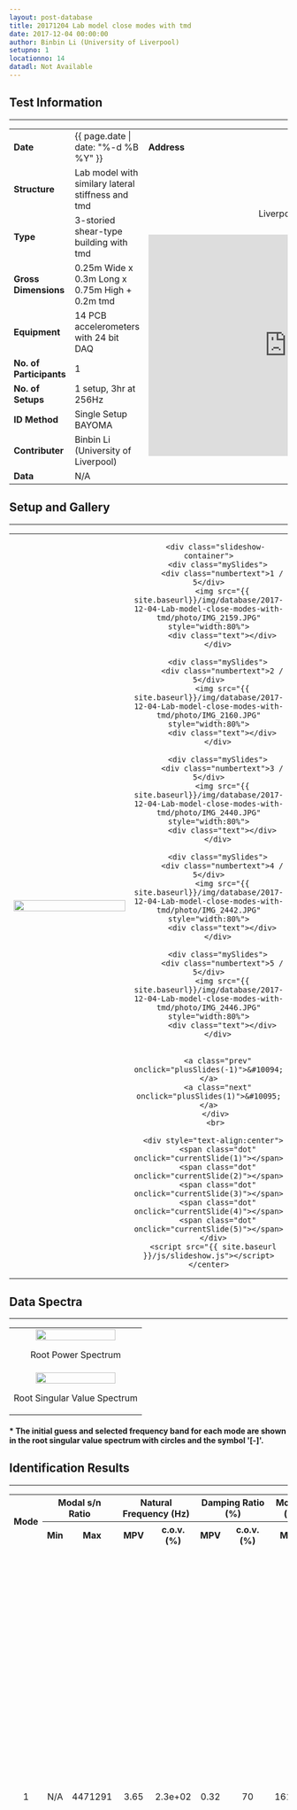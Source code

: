 ```yaml
---
layout: post-database
title: 20171204 Lab model close modes with tmd
date: 2017-12-04 00:00:00
author: Binbin Li (University of Liverpool)
setupno: 1
locationno: 14
datadl: Not Available
---
```


## Test Information
---



<table id="myTable2">
  <tr>
    <td class="header" style="width:15%"><b>Date</b></td>
    <td style="width:35%">{{ page.date | date: "%-d %B %Y" }}</td>
    <td class="header" style="width:50%"><b>Address</b></td>
  </tr>
  <tr>
    <td class="header"><b>Structure</b></td>
    <td> Lab model with similary lateral stiffness and tmd </td>
    <td rowspan="9">
    <center>
    <p style="font-size: 16px; padding: 12px"> Liverpool, UK </p>
    <iframe src="https://www.google.com/maps/embed?pb=!1m18!1m12!1m3!1d1000.0457394835264!2d-2.9674962574742336!3d53.40547184058334!2m3!1f0!2f0!3f0!3m2!1i1024!2i768!4f13.1!3m3!1m2!1s0x487b21179d0d4789%3A0x862920629661e775!2sSchool+of+Engineering!5e0!3m2!1sen!2suk!4v1522182046544 " width="500" height="400" frameborder="0" style="border:0" allowfullscreen>
    </iframe>
    </center>
    </td>
  </tr>
  <tr>
    <td class="header"><b>Type</b></td>
    <td> 3-storied shear-type building with tmd </td>
  </tr>
  <tr>
    <td class="header"><b>Gross Dimensions</b></td>
    <td> 0.25m Wide x 0.3m Long x 0.75m High + 0.2m tmd </td>
  </tr>
  <tr>
    <td class="header"><b>Equipment</b></td>
    <td> 14 PCB accelerometers with 24 bit DAQ </td>
  </tr>
  <tr>
    <td class="header"><b>No. of Participants</b></td>
    <td> 1 </td>
  </tr>
  <tr>
    <td class="header"><b>No. of Setups</b></td>
    <td> 1 setup, 3hr at 256Hz </td>
  </tr>
  <tr>
    <td class="header"><b>ID Method</b></td>
    <td> Single Setup BAYOMA </td>
  </tr>
  <tr>
    <td class="header"><b>Contributer</b></td>
    <td> Binbin Li (University of Liverpool) </td>
  </tr>
  <tr>
  <td class="header"><b>Data</b></td>
  <td>
    N/A
  </td>
  </tr>
</table>

## Setup and Gallery
---
<table id="myTable2">
 <tr>
  <td style="width:50%">
    <center>
     <img src="{{ site.baseurl}}/img/database/2017-12-04-Lab-model-close-modes-with-tmd/setup/setup01.gif" style="width:100%;">
    </center>
  </td>
  <td style="width:50%">
    <center>

       <div class="slideshow-container">
        <div class="mySlides">
          <div class="numbertext">1 / 5</div>
          <img src="{{ site.baseurl}}/img/database/2017-12-04-Lab-model-close-modes-with-tmd/photo/IMG_2159.JPG" style="width:80%">
          <div class="text"></div>
        </div>

        <div class="mySlides">
          <div class="numbertext">2 / 5</div>
          <img src="{{ site.baseurl}}/img/database/2017-12-04-Lab-model-close-modes-with-tmd/photo/IMG_2160.JPG" style="width:80%">
          <div class="text"></div>
        </div>

        <div class="mySlides">
          <div class="numbertext">3 / 5</div>
          <img src="{{ site.baseurl}}/img/database/2017-12-04-Lab-model-close-modes-with-tmd/photo/IMG_2440.JPG" style="width:80%">
          <div class="text"></div>
        </div>

        <div class="mySlides">
          <div class="numbertext">4 / 5</div>
          <img src="{{ site.baseurl}}/img/database/2017-12-04-Lab-model-close-modes-with-tmd/photo/IMG_2442.JPG" style="width:80%">
          <div class="text"></div>
        </div>

        <div class="mySlides">
          <div class="numbertext">5 / 5</div>
          <img src="{{ site.baseurl}}/img/database/2017-12-04-Lab-model-close-modes-with-tmd/photo/IMG_2446.JPG" style="width:80%">
          <div class="text"></div>
        </div>


        <a class="prev" onclick="plusSlides(-1)">&#10094;</a>
        <a class="next" onclick="plusSlides(1)">&#10095;</a>
       </div>
       <br>

      <div style="text-align:center">
        <span class="dot" onclick="currentSlide(1)"></span>
        <span class="dot" onclick="currentSlide(2)"></span>
        <span class="dot" onclick="currentSlide(3)"></span>
        <span class="dot" onclick="currentSlide(4)"></span>
        <span class="dot" onclick="currentSlide(5)"></span>
      </div>
      <script src="{{ site.baseurl }}/js/slideshow.js"></script>
    </center>
  </td>
 </tr>
</table>

## Data Spectra
---
<table id="myTable2">
 <tr>
  <td style="width:100%">
    <center>
          <img src="{{ site.baseurl}}/img/database/2017-12-04-Lab-model-close-modes-with-tmd/psd/root_psd_data01.png" style="width:80%">
          <p> Root Power Spectrum </p>
   </center>
  </td>
 </tr>
 <tr>
  <td style="width:100%">
    <center>
          <img src="{{ site.baseurl}}/img/database/2017-12-04-Lab-model-close-modes-with-tmd/sv/root_sv_data01.png" style="width:80%">
          <p> Root Singular Value Spectrum  </p>
   </center>
  </td>
 </tr>
</table>

#### * The initial guess and selected frequency band for each mode are shown in the root singular value spectrum with circles and the symbol '[-]'.

## Identification Results
---

<table id="myTable">
  <tr class="header">
    <th style="width:10%;" rowspan="2"><center>Mode</center></th>
    <th style="width:10%;" colspan="2"><center>Modal s/n Ratio</center></th>
    <th style="width:20%;" colspan="2"><center>Natural Frequency (Hz)</center></th>
    <th style="width:20%;" colspan="2"><center>Damping Ratio (%)</center></th>
    <th style="width:20%;" colspan="2"><center>Modal Force PSD (ug/sqrt(Hz))</center></th>
    <th style="width:10%;" rowspan="2"><center>Track</center></th>
    <th style="width:10%;" rowspan="2"><center>Mode Shape</center></th>
  </tr>
  <tr class="header">
    <th style="width:10%;" ><center>Min</center></th>
    <th style="width:10%;" ><center>Max</center></th>
    <th style="width:10%;" ><center>MPV</center></th>
    <th style="width:10%;" ><center>c.o.v.(%)</center></th>
    <th style="width:10%;" ><center>MPV</center></th>
    <th style="width:10%;" ><center>c.o.v.(%)</center></th>
    <th style="width:10%;" ><center>MPV</center></th>
    <th style="width:10%;" ><center>c.o.v.(%)</center></th>
  </tr>

  <tr>
   <td><center> 1 </center></td>
   <td><center> N/A </center></td>
   <td><center> 4471291 </center></td>
   <td><center> 3.65 </center></td>
   <td><center> 2.3e+02 </center></td>
   <td><center> 0.32 </center></td>
   <td><center> 70 </center></td>
   <td><center> 161.94 </center></td>
   <td><center> 16 </center></td>
   <td><center><a href="#openModal1-1">View</a></center>
   <div id="openModal1-1" class="modalDialog">
	<div>
		<a href="#close" title="Close" class="close">X</a>
    <center>
    <p><i>Track Information Mode 1</i></p>
    </center>
	</div>
   </div>
   </td>
   <td><center><a href="#openModal1-2">View</a></center>
     <div id="openModal1-2" class="modalDialog">
	   <div>
		<a href="#close" title="Close" class="close">X</a>
      <center>
       <img src="{{ site.baseurl}}/img/database/2017-12-04-Lab-model-close-modes-with-tmd/modeshape/mode1.gif" style="width: 800px;" >
       <p><i>Identification Results Mode 1</i></p>
      </center>
	   </div>
     </div>
    </td>
  </tr>
  <tr>
   <td><center> 2 </center></td>
   <td><center> N/A </center></td>
   <td><center> 1836091 </center></td>
   <td><center> 3.90 </center></td>
   <td><center> 2.1e+02 </center></td>
   <td><center> 0.37 </center></td>
   <td><center> 62 </center></td>
   <td><center> 119.85 </center></td>
   <td><center> 30 </center></td>
   <td><center><a href="#openModal2-1">View</a></center>
   <div id="openModal2-1" class="modalDialog">
	<div>
		<a href="#close" title="Close" class="close">X</a>
    <center>
    <p><i>Track Information Mode 2</i></p>
    </center>
	</div>
   </div>
   </td>
   <td><center><a href="#openModal2-2">View</a></center>
     <div id="openModal2-2" class="modalDialog">
	   <div>
		<a href="#close" title="Close" class="close">X</a>
      <center>
       <img src="{{ site.baseurl}}/img/database/2017-12-04-Lab-model-close-modes-with-tmd/modeshape/mode2.gif" style="width: 800px;" >
       <p><i>Identification Results Mode 2</i></p>
      </center>
	   </div>
     </div>
    </td>
  </tr>
  <tr>
   <td><center> 3 </center></td>
   <td><center> N/A </center></td>
   <td><center> 741808 </center></td>
   <td><center> 3.95 </center></td>
   <td><center> 2.1e+02 </center></td>
   <td><center> 0.44 </center></td>
   <td><center> 50 </center></td>
   <td><center> 91.13 </center></td>
   <td><center> 51 </center></td>
   <td><center><a href="#openModal3-1">View</a></center>
   <div id="openModal3-1" class="modalDialog">
	<div>
		<a href="#close" title="Close" class="close">X</a>
    <center>
    <p><i>Track Information Mode 3</i></p>
    </center>
	</div>
   </div>
   </td>
   <td><center><a href="#openModal3-2">View</a></center>
     <div id="openModal3-2" class="modalDialog">
	   <div>
		<a href="#close" title="Close" class="close">X</a>
      <center>
       <img src="{{ site.baseurl}}/img/database/2017-12-04-Lab-model-close-modes-with-tmd/modeshape/mode3.gif" style="width: 800px;" >
       <p><i>Identification Results Mode 3</i></p>
      </center>
	   </div>
     </div>
    </td>
  </tr>
  <tr>
   <td><center> 4 </center></td>
   <td><center> N/A </center></td>
   <td><center> 12502 </center></td>
   <td><center> 6.89 </center></td>
   <td><center> 1.2e+02 </center></td>
   <td><center> 1.02 </center></td>
   <td><center> 23 </center></td>
   <td><center> 52.63 </center></td>
   <td><center> 1.5e+02 </center></td>
   <td><center><a href="#openModal4-1">View</a></center>
   <div id="openModal4-1" class="modalDialog">
	<div>
		<a href="#close" title="Close" class="close">X</a>
    <center>
    <p><i>Track Information Mode 4</i></p>
    </center>
	</div>
   </div>
   </td>
   <td><center><a href="#openModal4-2">View</a></center>
     <div id="openModal4-2" class="modalDialog">
	   <div>
		<a href="#close" title="Close" class="close">X</a>
      <center>
       <img src="{{ site.baseurl}}/img/database/2017-12-04-Lab-model-close-modes-with-tmd/modeshape/mode4.gif" style="width: 800px;" >
       <p><i>Identification Results Mode 4</i></p>
      </center>
	   </div>
     </div>
    </td>
  </tr>
  <tr>
   <td><center> 5 </center></td>
   <td><center> N/A </center></td>
   <td><center> 6909 </center></td>
   <td><center> 11.13 </center></td>
   <td><center> 74 </center></td>
   <td><center> 0.43 </center></td>
   <td><center> 52 </center></td>
   <td><center> 11.24 </center></td>
   <td><center> 3.3e+03 </center></td>
   <td><center><a href="#openModal5-1">View</a></center>
   <div id="openModal5-1" class="modalDialog">
	<div>
		<a href="#close" title="Close" class="close">X</a>
    <center>
    <p><i>Track Information Mode 5</i></p>
    </center>
	</div>
   </div>
   </td>
   <td><center><a href="#openModal5-2">View</a></center>
     <div id="openModal5-2" class="modalDialog">
	   <div>
		<a href="#close" title="Close" class="close">X</a>
      <center>
       <img src="{{ site.baseurl}}/img/database/2017-12-04-Lab-model-close-modes-with-tmd/modeshape/mode5.gif" style="width: 800px;" >
       <p><i>Identification Results Mode 5</i></p>
      </center>
	   </div>
     </div>
    </td>
  </tr>
  <tr>
   <td><center> 6 </center></td>
   <td><center> N/A </center></td>
   <td><center> 8229 </center></td>
   <td><center> 11.31 </center></td>
   <td><center> 73 </center></td>
   <td><center> 0.43 </center></td>
   <td><center> 52 </center></td>
   <td><center> 12.25 </center></td>
   <td><center> 2.8e+03 </center></td>
   <td><center><a href="#openModal6-1">View</a></center>
   <div id="openModal6-1" class="modalDialog">
	<div>
		<a href="#close" title="Close" class="close">X</a>
    <center>
    <p><i>Track Information Mode 6</i></p>
    </center>
	</div>
   </div>
   </td>
   <td><center><a href="#openModal6-2">View</a></center>
     <div id="openModal6-2" class="modalDialog">
	   <div>
		<a href="#close" title="Close" class="close">X</a>
      <center>
       <img src="{{ site.baseurl}}/img/database/2017-12-04-Lab-model-close-modes-with-tmd/modeshape/mode6.gif" style="width: 800px;" >
       <p><i>Identification Results Mode 6</i></p>
      </center>
	   </div>
     </div>
    </td>
  </tr>
  <tr>
   <td><center> 7 </center></td>
   <td><center> N/A </center></td>
   <td><center> 2532 </center></td>
   <td><center> 16.93 </center></td>
   <td><center> 49 </center></td>
   <td><center> 0.47 </center></td>
   <td><center> 47 </center></td>
   <td><center> 8.01 </center></td>
   <td><center> 6.6e+03 </center></td>
   <td><center><a href="#openModal7-1">View</a></center>
   <div id="openModal7-1" class="modalDialog">
	<div>
		<a href="#close" title="Close" class="close">X</a>
    <center>
    <p><i>Track Information Mode 7</i></p>
    </center>
	</div>
   </div>
   </td>
   <td><center><a href="#openModal7-2">View</a></center>
     <div id="openModal7-2" class="modalDialog">
	   <div>
		<a href="#close" title="Close" class="close">X</a>
      <center>
       <img src="{{ site.baseurl}}/img/database/2017-12-04-Lab-model-close-modes-with-tmd/modeshape/mode7.gif" style="width: 800px;" >
       <p><i>Identification Results Mode 7</i></p>
      </center>
	   </div>
     </div>
    </td>
  </tr>
  <tr>
   <td><center> 8 </center></td>
   <td><center> N/A </center></td>
   <td><center> 95240 </center></td>
   <td><center> 17.18 </center></td>
   <td><center> 48 </center></td>
   <td><center> 0.25 </center></td>
   <td><center> 87 </center></td>
   <td><center> 26.44 </center></td>
   <td><center> 6e+02 </center></td>
   <td><center><a href="#openModal8-1">View</a></center>
   <div id="openModal8-1" class="modalDialog">
	<div>
		<a href="#close" title="Close" class="close">X</a>
    <center>
    <p><i>Track Information Mode 8</i></p>
    </center>
	</div>
   </div>
   </td>
   <td><center><a href="#openModal8-2">View</a></center>
     <div id="openModal8-2" class="modalDialog">
	   <div>
		<a href="#close" title="Close" class="close">X</a>
      <center>
       <img src="{{ site.baseurl}}/img/database/2017-12-04-Lab-model-close-modes-with-tmd/modeshape/mode8.gif" style="width: 800px;" >
       <p><i>Identification Results Mode 8</i></p>
      </center>
	   </div>
     </div>
    </td>
  </tr>
  <tr>
   <td><center> 9 </center></td>
   <td><center> N/A </center></td>
   <td><center> 156698 </center></td>
   <td><center> 17.73 </center></td>
   <td><center> 46 </center></td>
   <td><center> 0.20 </center></td>
   <td><center> 1.1e+02 </center></td>
   <td><center> 26.85 </center></td>
   <td><center> 5.8e+02 </center></td>
   <td><center><a href="#openModal9-1">View</a></center>
   <div id="openModal9-1" class="modalDialog">
	<div>
		<a href="#close" title="Close" class="close">X</a>
    <center>
    <p><i>Track Information Mode 9</i></p>
    </center>
	</div>
   </div>
   </td>
   <td><center><a href="#openModal9-2">View</a></center>
     <div id="openModal9-2" class="modalDialog">
	   <div>
		<a href="#close" title="Close" class="close">X</a>
      <center>
       <img src="{{ site.baseurl}}/img/database/2017-12-04-Lab-model-close-modes-with-tmd/modeshape/mode9.gif" style="width: 800px;" >
       <p><i>Identification Results Mode 9</i></p>
      </center>
	   </div>
     </div>
    </td>
  </tr>
  <tr>
   <td><center> 10 </center></td>
   <td><center> N/A </center></td>
   <td><center> 3805 </center></td>
   <td><center> 19.56 </center></td>
   <td><center> 42 </center></td>
   <td><center> 0.61 </center></td>
   <td><center> 36 </center></td>
   <td><center> 12.14 </center></td>
   <td><center> 2.9e+03 </center></td>
   <td><center><a href="#openModal10-1">View</a></center>
   <div id="openModal10-1" class="modalDialog">
	<div>
		<a href="#close" title="Close" class="close">X</a>
    <center>
    <p><i>Track Information Mode 10</i></p>
    </center>
	</div>
   </div>
   </td>
   <td><center><a href="#openModal10-2">View</a></center>
     <div id="openModal10-2" class="modalDialog">
	   <div>
		<a href="#close" title="Close" class="close">X</a>
      <center>
       <img src="{{ site.baseurl}}/img/database/2017-12-04-Lab-model-close-modes-with-tmd/modeshape/mode10.gif" style="width: 800px;" >
       <p><i>Identification Results Mode 10</i></p>
      </center>
	   </div>
     </div>
    </td>
  </tr>
  <tr>
   <td><center> 11 </center></td>
   <td><center> N/A </center></td>
   <td><center> 19764 </center></td>
   <td><center> 29.80 </center></td>
   <td><center> 28 </center></td>
   <td><center> 0.47 </center></td>
   <td><center> 47 </center></td>
   <td><center> 9.31 </center></td>
   <td><center> 4.9e+03 </center></td>
   <td><center><a href="#openModal11-1">View</a></center>
   <div id="openModal11-1" class="modalDialog">
	<div>
		<a href="#close" title="Close" class="close">X</a>
    <center>
    <p><i>Track Information Mode 11</i></p>
    </center>
	</div>
   </div>
   </td>
   <td><center><a href="#openModal11-2">View</a></center>
     <div id="openModal11-2" class="modalDialog">
	   <div>
		<a href="#close" title="Close" class="close">X</a>
      <center>
       <img src="{{ site.baseurl}}/img/database/2017-12-04-Lab-model-close-modes-with-tmd/modeshape/mode11.gif" style="width: 800px;" >
       <p><i>Identification Results Mode 11</i></p>
      </center>
	   </div>
     </div>
    </td>
  </tr>
</table>

<table id="myTable2">
 <tr>
  <td>
   <center>
    <img src="{{ site.baseurl}}/img/database/2017-12-04-Lab-model-close-modes-with-tmd/idresults/mode.gif" style="width: 1100px;" >
   </center>
  </td>
 </tr>
</table>
